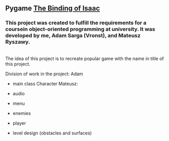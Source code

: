 ## Pygame [The Binding of Isaac](https://store.steampowered.com/app/113200/The_Binding_of_Isaac/)

### This project was created to fulfill the requirements for a coursein object-oriented programming at university. It was developed by me, Adam Sarga (Vronst), and Mateusz Ryszawy.

<br>The idea of this project is to recreate popular game with the name in title of this project.

Division of work in the project:
Adam
- main class Character
Mateusz:
- audio
- menu


- enemies
- player
- level design (obstacles and surfaces)
